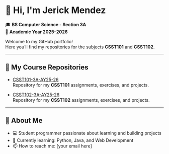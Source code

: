 # 👋 Hi, I'm Jerick Mendez

🎓 **BS Computer Science - Section 3A**  
📅 **Academic Year 2025–2026**

Welcome to my GitHub portfolio!  
Here you’ll find my repositories for the subjects **CSST101** and **CSST102**.

---

## 📂 My Course Repositories
- [CSST101-3A-AY25-26](https://github.com/mendezjerick/CSST101-3A-AY25-26)  
  Repository for my **CSST101** assignments, exercises, and projects.  

- [CSST102-3A-AY25-26](https://github.com/mendezjerick/CSST102-3A-AY25-26)  
  Repository for my **CSST102** assignments, exercises, and projects.  

---

## 📌 About Me
- 💻 Student programmer passionate about learning and building projects  
- 🌱 Currently learning: Python, Java, and Web Development  
- 📫 How to reach me: [your email here]
